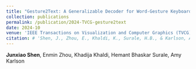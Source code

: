 ```yaml
---
title: "Gesture2Text: A Generalizable Decoder for Word-Gesture Keyboards in XR Through Trajectory Coarse Discretization and Pre-training"
collection: publications
permalink: /publication/2024-TVCG-gesture2text
date: 2024-10
venue: 'IEEE Transactions on Visualization and Computer Graphics (TVCG) 2024'
citation: # 'Shen, J., Zhou, E., Khaldi, K., Surale, H.B., & Karlson, A. (2024). Gesture2Text: A Generalizable Decoder for Word-Gesture Keyboards in XR Through Trajectory Coarse Discretization and Pre-training. In IEEE Transactions on Visualization and Computer Graphics.'
---
```

**Junxiao Shen**, Enmin Zhou, Khadija Khaldi, Hemant Bhaskar Surale, Amy Karlson

